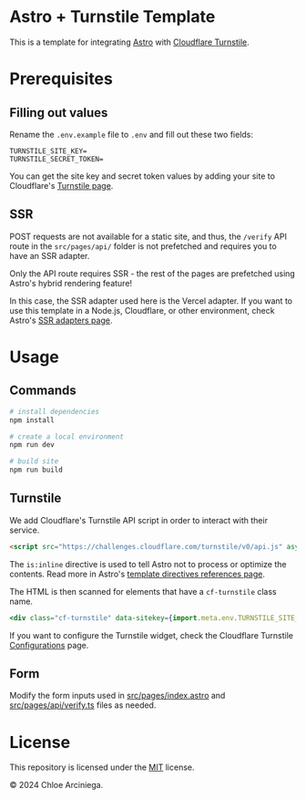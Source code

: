 # Astro + Turnstile Template
This is a template for integrating [Astro][astro] with [Cloudflare Turnstile][tailwindcss].

# Prerequisites

## Filling out values
Rename the `.env.example` file to `.env` and fill out these two fields:

```
TURNSTILE_SITE_KEY=
TURNSTILE_SECRET_TOKEN=
```

You can get the site key and secret token values by adding your site to Cloudflare's [Turnstile page](https://dash.cloudflare.com/sign-up?to=/:account/turnstile).

## SSR
POST requests are not available for a static site, and thus, the `/verify` API route in the `src/pages/api/` folder is not prefetched and requires you to have an SSR adapter.

Only the API route requires SSR - the rest of the pages are prefetched using Astro's hybrid rendering feature!

In this case, the SSR adapter used here is the Vercel adapter. If you want to use this template in a Node.js, Cloudflare, or other environment, check Astro's [SSR adapters page](https://docs.astro.build/en/guides/server-side-rendering/). 

# Usage
## Commands

```bash
# install dependencies
npm install 

# create a local environment
npm run dev

# build site
npm run build
```

## Turnstile

We add Cloudflare's Turnstile API script in order to interact with their service.
```html
<script src="https://challenges.cloudflare.com/turnstile/v0/api.js" async defer is:inline />
```

The `is:inline` directive is used to tell Astro not to process or optimize the contents. Read more in Astro's [template directives references page](https://docs.astro.build/en/reference/directives-reference/#isinline).

The HTML is then scanned for elements that have a `cf-turnstile` class name.
```jsx
<div class="cf-turnstile" data-sitekey={import.meta.env.TURNSTILE_SITE_KEY}></div>
```
If you want to configure the Turnstile widget, check the Cloudflare Turnstile [Configurations](https://developers.cloudflare.com/turnstile/get-started/client-side-rendering/#configurations) page.

## Form
Modify the form inputs used in [src/pages/index.astro](/src/pages/index.astro) and [src/pages/api/verify.ts](/src/pages/api/verify.ts) files as needed.

# License
This repository is licensed under the [MIT][license] license.

© 2024 Chloe Arciniega.

[astro]: https://astro.build
[tailwindcss]: https://tailwindcss.com
[pnpm-workspaces]: https://pnpm.io/workspaces

[license]: /LICENSE